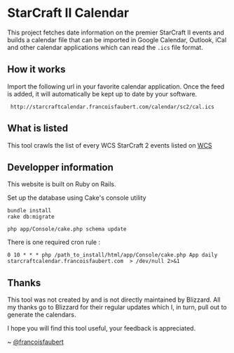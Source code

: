 StarCraft II Calendar
=====================

This project fetches date information on the premier StarCraft II events and builds a calendar file that can be imported in Google Calendar, Outlook, iCal and other calendar applications which can read the <code>.ics</code> file format.

How it works
------------

Import the following url in your favorite calendar application. Once the feed is added, it will automatically be kept up to date by your software.

     http://starcraftcalendar.francoisfaubert.com/calendar/sc2/cal.ics


What is listed
--------------

This tool crawls the list of every WCS StarCraft 2 events listed on [WCS](http://wcs.battle.net/sc2/en/schedule)

Developper information
----------------------

This website is built on Ruby on Rails.

Set up the database using Cake's console utility

    bundle install
    rake db:migrate

	php app/Console/cake.php schema update

There is one required cron rule :

	0 10 * * * php /path_to_install/html/app/Console/cake.php App daily starcraftcalendar.francoisfaubert.com  > /dev/null 2>&1

Thanks
------

This tool was not created by and is not directly maintained by Blizzard. All my thanks go to Blizzard for their regular updates which I, in turn, pull out to generate the calendars.

I hope you will find this tool useful, your feedback is appreciated.

~ [@francoisfaubert](http://www.twitter.com/francoisfaubert/)
